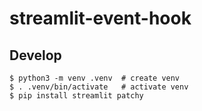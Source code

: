 # streamlit-event-hook

## Develop

```
$ python3 -m venv .venv  # create venv
$ . .venv/bin/activate   # activate venv
$ pip install streamlit patchy
```
